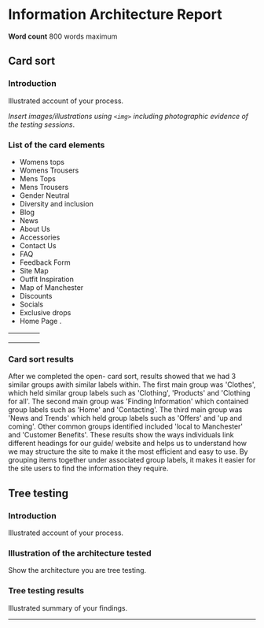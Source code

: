 # Information Architecture Report

**Word count** 800 words maximum

## Card sort

### Introduction

Illustrated account of your process.

_Insert images/illustrations using `<img>` including photographic evidence of the testing sessions_.

### List of the card elements

- Womens tops
- Womens Trousers
- Mens Tops
- Mens Trousers 
- Gender Neutral 
- Diversity and inclusion 
- Blog
- News
- About Us
- Accessories 
- Contact Us
- FAQ
- Feedback Form 
- Site Map 
- Outfit Inspiration
- Map of Manchester 
- Discounts 
- Socials 
- Exclusive drops 
- Home Page .


|               |               |       |     |
|---            |---            |---    |---  |
|               |               |       |     |
|               |               |       |     |
|               |               |       |     |



### Card sort results

After we completed the open- card sort, results showed that we had 3 similar groups awith similar labels within. The first main group was 'Clothes', which held similar group labels such as 'Clothing', 'Products' and 'Clothing for all'. The second main group was 'Finding Information' which contained group labels such as 'Home' and 'Contacting'. The third main group was 'News and Trends' which held group labels such as 'Offers' and 'up and coming'. Other common groups identified included 'local to Manchester' and 'Customer Benefits'. These results show the ways individuals link different headings for our guide/ website and helps us to understand how we may structure the site to make it the most efficient and easy to use. By grouping items together under associated group labels, it makes it easier for the site users to find the information they require. 


## Tree testing

### Introduction

Illustrated account of your process.

### Illustration of the architecture tested

Show the architecture you are tree testing.

### Tree testing results

Illustrated summary of your findings.

---
